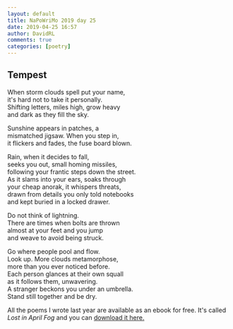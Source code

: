 ```yaml
---  
layout: default  
title: NaPoWriMo 2019 day 25  
date: 2019-04-25 16:57  
author: DavidRL  
comments: true  
categories: [poetry] 
---  
```

  
<h2>Tempest</h2>  
<!-- /wp:heading -->  


<p>When storm clouds spell put your name,<br />  
it's hard not to take it personally.<br />  
Shifting letters, miles high, grow heavy<br />  
and dark as they fill the sky.</p>  



<p>Sunshine appears in patches, a <br />  
mismatched jigsaw. When you step in,<br />  
it flickers and fades, the fuse board blown.</p>  



<p>Rain, when it decides to fall,<br />  
seeks you out, small homing missiles,<br />  
following your frantic steps down the street.<br />  
As it slams into your ears, soaks through<br />  
your cheap anorak, it whispers threats,<br />  
drawn from details you only told notebooks<br />  
and kept buried in a locked drawer.</p>  



<p>Do not think of lightning.<br />  
There are times when bolts are thrown<br />  
almost at your feet and you jump<br />  
and weave to avoid being struck.</p>  



<p>Go where people pool and flow.<br />  
Look up. More clouds metamorphose,<br />  
more than you ever noticed before.<br />  
Each person glances at their own squall<br />  
as it follows them, unwavering.<br />  
A stranger beckons you under an umbrella.<br />  
Stand still together and be dry.</p>  


<p>All the poems I wrote last year are available as an ebook for free. It's called <em>Lost in April Fog </em>and you can <a href="/aprilfog/">download it here. </a></p>  
